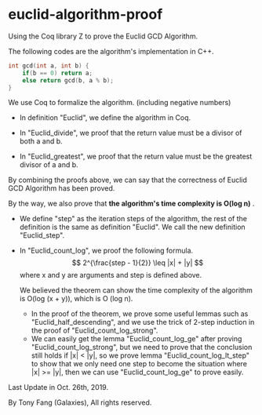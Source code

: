 # euclid-algorithm-proof
Using the Coq library Z to prove the Euclid GCD Algorithm.

The following codes are the algorithm's implementation in C++.

```C++
int gcd(int a, int b) {
    if(b == 0) return a;
    else return gcd(b, a % b);
}
```

We use Coq to formalize the algorithm. (including negative numbers)

- In definition "Euclid", we define the algorithm in Coq.

- In "Euclid_divide", we proof that the return value must be a divisor of both a and b.

- In "Euclid_greatest", we proof that the return value must be the greatest divisor of a and b.

By combining the proofs above, we can say that the correctness of Euclid GCD Algorithm has been proved.

By the way, we also prove that **the algorithm's time complexity is O(log n)** .

- We define "step" as the iteration steps of the algorithm, the rest of the definition is the same as definition "Euclid". We call the new definition "Euclid_step".

- In "Euclid_count_log", we proof the following formula.
  $$
  2^{\frac{step - 1}{2}} \leq |x| + |y|
  $$
  where x and y are arguments and step is defined above.

  We believed the theorem can show the time complexity of the algorithm is O(log (x + y)), which is O (log n).

  - In the proof of the theorem, we prove some useful lemmas such as "Euclid_half_descending", and we use the trick of 2-step induction in the proof of "Euclid_count_log_strong".
  - We can easily get the lemma "Euclid_count_log_ge" after proving "Euclid_count_log_strong", but we need to prove that the conclusion still holds if |x| < |y|, so we prove lemma "Euclid_count_log_lt_step" to show that we only need one step to become the situation where |x| >= |y|, then we can use "Euclid_count_log_ge" to prove easily.

Last Update in Oct. 26th, 2019.

By Tony Fang (Galaxies), All rights reserved.